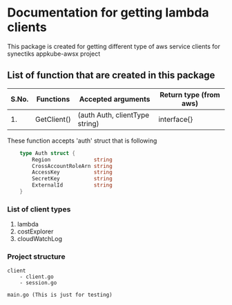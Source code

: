 # Documentation for getting lambda clients

This package is created for getting different type of aws service clients for synectiks appkube-awsx project

## List of function that are created in this package

| S.No. | Functions            | Accepted arguments              | Return type (from aws) |
|-------|----------------------|---------------------------------|------------------------|
| 1.    | GetClient()          | (auth Auth, clientType string)  | interface{}            |

These function accepts 'auth' struct that is following

```go
    type Auth struct {
        Region              string
        CrossAccountRoleArn string
        AccessKey           string
        SecretKey           string
        ExternalId          string
    }
```

### List of client types
1. lambda
2. costExplorer
3. cloudWatchLog

### Project structure
```
client
    - client.go
    - session.go

main.go (This is just for testing)
```
